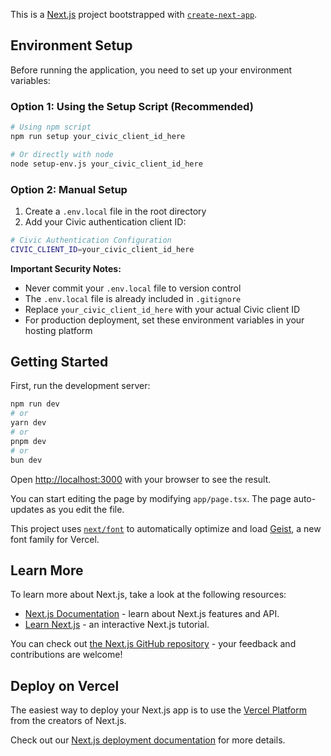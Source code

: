 This is a [Next.js](https://nextjs.org) project bootstrapped with [`create-next-app`](https://nextjs.org/docs/app/api-reference/cli/create-next-app).

## Environment Setup

Before running the application, you need to set up your environment variables:

### Option 1: Using the Setup Script (Recommended)
```bash
# Using npm script
npm run setup your_civic_client_id_here

# Or directly with node
node setup-env.js your_civic_client_id_here
```

### Option 2: Manual Setup
1. Create a `.env.local` file in the root directory
2. Add your Civic authentication client ID:

```bash
# Civic Authentication Configuration
CIVIC_CLIENT_ID=your_civic_client_id_here
```

**Important Security Notes:**
- Never commit your `.env.local` file to version control
- The `.env.local` file is already included in `.gitignore`
- Replace `your_civic_client_id_here` with your actual Civic client ID
- For production deployment, set these environment variables in your hosting platform

## Getting Started

First, run the development server:

```bash
npm run dev
# or
yarn dev
# or
pnpm dev
# or
bun dev
```

Open [http://localhost:3000](http://localhost:3000) with your browser to see the result.

You can start editing the page by modifying `app/page.tsx`. The page auto-updates as you edit the file.

This project uses [`next/font`](https://nextjs.org/docs/app/building-your-application/optimizing/fonts) to automatically optimize and load [Geist](https://vercel.com/font), a new font family for Vercel.

## Learn More

To learn more about Next.js, take a look at the following resources:

- [Next.js Documentation](https://nextjs.org/docs) - learn about Next.js features and API.
- [Learn Next.js](https://nextjs.org/learn) - an interactive Next.js tutorial.

You can check out [the Next.js GitHub repository](https://github.com/vercel/next.js) - your feedback and contributions are welcome!

## Deploy on Vercel

The easiest way to deploy your Next.js app is to use the [Vercel Platform](https://vercel.com/new?utm_medium=default-template&filter=next.js&utm_source=create-next-app&utm_campaign=create-next-app-readme) from the creators of Next.js.

Check out our [Next.js deployment documentation](https://nextjs.org/docs/app/building-your-application/deploying) for more details.
